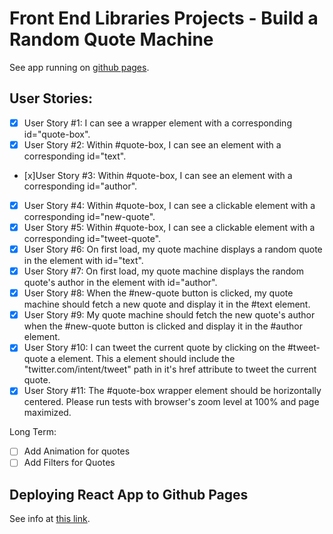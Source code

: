 # Front End Libraries Projects - Build a Random Quote Machine

See app running on [github pages](http://rudypenajr.github.io/random-quotes).

## User Stories:
- [x] User Story #1: I can see a wrapper element with a corresponding id="quote-box".
- [x] User Story #2: Within #quote-box, I can see an element with a corresponding id="text".
- [x]User Story #3: Within #quote-box, I can see an element with a corresponding id="author".
- [x] User Story #4: Within #quote-box, I can see a clickable element with a corresponding id="new-quote".
- [x] User Story #5: Within #quote-box, I can see a clickable element with a corresponding id="tweet-quote".
- [x] User Story #6: On first load, my quote machine displays a random quote in the element with id="text".
- [x] User Story #7: On first load, my quote machine displays the random quote's author in the element with id="author".
- [x] User Story #8: When the #new-quote button is clicked, my quote machine should fetch a new quote and display it in the #text element.
- [x] User Story #9: My quote machine should fetch the new quote's author when the #new-quote button is clicked and display it in the #author element.
- [x] User Story #10: I can tweet the current quote by clicking on the #tweet-quote a element. This a element should include the "twitter.com/intent/tweet" path in it's href attribute to tweet the current quote.
- [x] User Story #11: The #quote-box wrapper element should be horizontally centered. Please run tests with browser's zoom level at 100% and page maximized.

Long Term:
- [ ] Add Animation for quotes
- [ ] Add Filters for Quotes

## Deploying React App to Github Pages
See info at [this link](https://github.com/gitname/react-gh-pages).